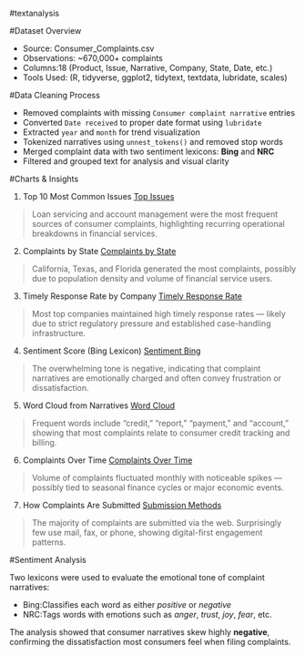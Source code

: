 #textanalysis

#Dataset Overview

- Source: Consumer_Complaints.csv
- Observations: ~670,000+ complaints
- Columns:18 (Product, Issue, Narrative, Company, State, Date, etc.)
- Tools Used: (R, tidyverse, ggplot2, tidytext, textdata, lubridate, scales)


#Data Cleaning Process

- Removed complaints with missing `Consumer complaint narrative` entries
- Converted `Date received` to proper date format using `lubridate`
- Extracted `year` and `month` for trend visualization
- Tokenized narratives using `unnest_tokens()` and removed stop words
- Merged complaint data with two sentiment lexicons: **Bing** and **NRC**
- Filtered and grouped text for analysis and visual clarity


#Charts & Insights

1. Top 10 Most Common Issues
[Top Issues](top_issues1.pdf)  
> Loan servicing and account management were the most frequent sources of consumer complaints, highlighting recurring operational breakdowns in financial services.


2. Complaints by State
[Complaints by State](state_complaints1.pdf)
> California, Texas, and Florida generated the most complaints, possibly due to population density and volume of financial service users.


3. Timely Response Rate by Company
[Timely Response Rate](timely_response1.pdf)  
> Most top companies maintained high timely response rates — likely due to strict regulatory pressure and established case-handling infrastructure.


4. Sentiment Score (Bing Lexicon)
[Sentiment Bing](sentiment_bing1.pdf)  
> The overwhelming tone is negative, indicating that complaint narratives are emotionally charged and often convey frustration or dissatisfaction.


5. Word Cloud from Narratives
[Word Cloud](wordcloud1.pdf)  
> Frequent words include “credit,” “report,” “payment,” and “account,” showing that most complaints relate to consumer credit tracking and billing.


6. Complaints Over Time
[Complaints Over Time](complaints_over_time1.pdf)  
> Volume of complaints fluctuated monthly with noticeable spikes — possibly tied to seasonal finance cycles or major economic events.


7. How Complaints Are Submitted
[Submission Methods](complaints_channel.pdf)  
> The majority of complaints are submitted via the web. Surprisingly few use mail, fax, or phone, showing digital-first engagement patterns.


#Sentiment Analysis

Two lexicons were used to evaluate the emotional tone of complaint narratives:

- Bing:Classifies each word as either *positive* or *negative*
- NRC:Tags words with emotions such as *anger*, *trust*, *joy*, *fear*, etc.

The analysis showed that consumer narratives skew highly **negative**, confirming the dissatisfaction most consumers feel when filing complaints.
